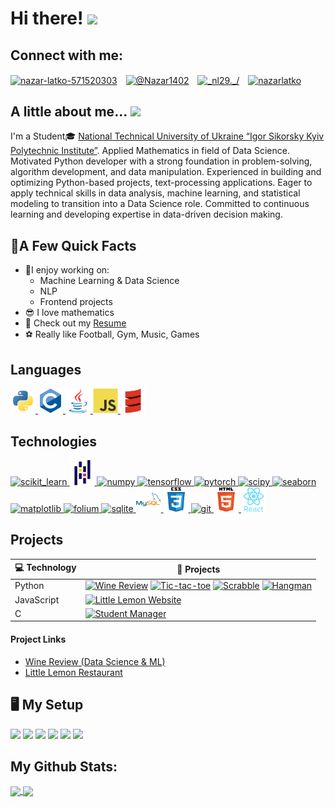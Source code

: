 # Hi there! <img src="https://media0.giphy.com/media/w1OBpBd7kJqHrJnJ13/giphy.gif?cid=6c09b952hegf537qoaf0014euhep8m5up90dddbn64eb9tlh&ep=v1_stickers_search&rid=giphy.gif&ct=s" width="35" />

## Connect with me:

<p align="left">
<a href="https://linkedin.com/in/nazar-latko-571520303" target="blank" style="margin-right: 10px"><img align="center" src="https://raw.githubusercontent.com/rahuldkjain/github-profile-readme-generator/master/src/images/icons/Social/linked-in-alt.svg" alt="nazar-latko-571520303" height="25" width="25" /></a>
<a href="https://t.me/Nazar1402" target="blank" style="margin-right: 10px"><img align="center" src="https://upload.wikimedia.org/wikipedia/commons/thumb/8/82/Telegram_logo.svg/768px-Telegram_logo.svg.png" alt="@Nazar1402" height="25" width="25"/></a>
<a href="https://instagram.com/_nl29._/" target="blank" style="margin-right: 10px"><img align="center" src="https://raw.githubusercontent.com/rahuldkjain/github-profile-readme-generator/master/src/images/icons/Social/instagram.svg" alt="_nl29._/" height="25" width="25" /></a>
<a href="https://kaggle.com/nazarlatko" target="blank" style="margin-right: 10px"><img align="center" src="https://raw.githubusercontent.com/rahuldkjain/github-profile-readme-generator/master/src/images/icons/Social/kaggle.svg" alt="nazarlatko" height="25" width="25" /></a>
</p>

## A little about me... <img src="https://i.gifer.com/origin/2d/2d4adaf81d4a24d3da1a5c93834e56b9_w200.gif" height=35>

I'm a Student🎓 <a href="https://kpi.ua/en">National Technical University of Ukraine “Igor Sikorsky Kyiv Polytechnic Institute”</a>. Applied Mathematics in field of Data Science. Motivated Python developer with a strong foundation in problem-solving, algorithm development, and data manipulation. Experienced in building and optimizing Python-based projects, text-processing applications. Eager to apply technical skills in data analysis, machine learning, and statistical modeling to transition into a Data Science role. Committed to continuous learning and developing expertise in data-driven decision making.

## 🧾A Few Quick Facts

<ul>
    <li>🌟I enjoy working on:
    <ul>
    <li> Machine Learning & Data Science
    <li> NLP
    <li> Frontend projects
    </ul>
    <li>😎 I love mathematics
    <li>📙 Check out my <a href="https://linkedin.com/in/nazar-latko-571520303">Resume</a>
    <li>⚽ Really like Football, Gym, Music, Games
</ul>

## Languages

<p align="left" > <a href="https://www.python.org" target="_blank" rel="noreferrer"> <img src="https://raw.githubusercontent.com/devicons/devicon/master/icons/python/python-original.svg" alt="python" width="40" height="40"/> </a> <a href="https://www.cprogramming.com/" target="_blank" rel="noreferrer"> <img src="https://raw.githubusercontent.com/devicons/devicon/master/icons/c/c-original.svg" alt="c" width="40" height="40"/> </a> <a href="https://www.java.com" target="_blank" rel="noreferrer"> <img src="https://raw.githubusercontent.com/devicons/devicon/master/icons/java/java-original.svg" alt="java" width="40" height="40"/> </a> <a href="https://developer.mozilla.org/en-US/docs/Web/JavaScript" target="_blank" rel="noreferrer"> <img src="https://raw.githubusercontent.com/devicons/devicon/master/icons/javascript/javascript-original.svg" alt="javascript" width="40" height="40"/> </a> <a href="https://www.scala-lang.org" target="_blank" rel="noreferrer"> <img src="https://raw.githubusercontent.com/devicons/devicon/master/icons/scala/scala-original.svg" alt="scala" width="40" height="40"/> </a> </p>

## Technologies

<p align="left" > <a href="https://scikit-learn.org/" target="_blank" rel="noreferrer"> <img src="https://upload.wikimedia.org/wikipedia/commons/0/05/Scikit_learn_logo_small.svg" alt="scikit_learn" width="40" height="40"/></code> <a href="https://pandas.pydata.org/" target="_blank" rel="noreferrer"> <img src="https://raw.githubusercontent.com/devicons/devicon/2ae2a900d2f041da66e950e4d48052658d850630/icons/pandas/pandas-original.svg" alt="pandas" width="40" height="40"/> </a> <a href="https://numpy.org" target="_blank" rel="noreferrer"> <img src="https://neuraspike.com/wp-content/uploads/2020/11/thumbnail_numpy_tutorial_logo-neuraspike.png.png" alt="numpy" width="40" height="40"/> </a> <a href="https://www.tensorflow.org" target="_blank" rel="noreferrer"> <img src="https://www.vectorlogo.zone/logos/tensorflow/tensorflow-icon.svg" alt="tensorflow" width="40" height="40"/> </a> <a href="https://pytorch.org/" target="_blank" rel="noreferrer"> <img src="https://www.vectorlogo.zone/logos/pytorch/pytorch-icon.svg" alt="pytorch" width="40" height="40"/> </a> <a href="https://scipy.org" target="_blank" rel="noreferrer"> <img src="https://static1.squarespace.com/static/6596dfc539fa52603ef8b8d4/t/66203ad288d27707d378464c/1704482169867/scipy%2Bpng%2BHQ.png?format=1500w" alt="scipy" width="40" height="40"/> </a> <a href="https://seaborn.pydata.org/" target="_blank" rel="noreferrer"> <img src="https://seaborn.pydata.org/_images/logo-mark-lightbg.svg" alt="seaborn" width="40" height="40"/> </a> <a href="https://matplotlib.org" target="_blank" rel="noreferrer"> <img src="https://upload.wikimedia.org/wikipedia/commons/thumb/8/84/Matplotlib_icon.svg/2048px-Matplotlib_icon.svg.png" alt="matplotlib" width="40" height="40"/> </a> <a href="https://python-visualization.github.io/folium/latest/" target="_blank" rel="noreferrer"> <img src="https://python-visualization.github.io/folium/latest/_images/folium_logo.png" alt="folium" width="40" height="40"/> </a> <a href="https://www.sqlite.org/" target="_blank" rel="noreferrer"> <img src="https://www.vectorlogo.zone/logos/sqlite/sqlite-icon.svg" alt="sqlite" width="40" height="40"/> </a> <a href="https://www.mysql.com/" target="_blank" rel="noreferrer"> <img src="https://raw.githubusercontent.com/devicons/devicon/master/icons/mysql/mysql-original-wordmark.svg" alt="mysql" width="40" height="40"/> </a> <a href="https://www.w3schools.com/css/" target="_blank" rel="noreferrer"> <img src="https://raw.githubusercontent.com/devicons/devicon/master/icons/css3/css3-original-wordmark.svg" alt="css3" width="40" height="40"/> </a> <a href="https://git-scm.com/" target="_blank" rel="noreferrer"> <img src="https://www.vectorlogo.zone/logos/git-scm/git-scm-icon.svg" alt="git" width="40" height="40"/> </a> <a href="https://www.w3.org/html/" target="_blank" rel="noreferrer"> <img src="https://raw.githubusercontent.com/devicons/devicon/master/icons/html5/html5-original-wordmark.svg" alt="html5" width="40" height="40"/> </a>       <a href="https://reactjs.org/" target="_blank" rel="noreferrer"> <img src="https://raw.githubusercontent.com/devicons/devicon/master/icons/react/react-original-wordmark.svg" alt="react" width="40" height="40"/> </a>   </a> </p>

## Projects

| 💻 **Technology** | 🚀 **Projects** |
| - | - |
| Python | [![Wine Review](https://img.shields.io/static/v1?label=&message=WineReviewML&color=000605&logo=github&logoColor=FFFFFF&labelColor=000605)](https://github.com/LatkoNazar/WineReviewML) [![Tic-tac-toe](https://img.shields.io/static/v1?label=&message=Tic-Tac-Toe&color=000605&logo=github&logoColor=FFFFFF&labelColor=000605)](https://github.com/LatkoNazar/Python/tree/main/Tic-tac-toe) [![Scrabble](https://img.shields.io/static/v1?label=&message=Scrabble&color=000605&logo=github&logoColor=FFFFFF&labelColor=000605)](https://github.com/LatkoNazar/Python/tree/main/Scrabble) [![Hangman](https://img.shields.io/static/v1?label=&message=Hangman&color=000605&logo=github&logoColor=FFFFFF&labelColor=000605)](https://github.com/LatkoNazar/Python/tree/main/Hangman) |
| JavaScript | [![Little Lemon Website](https://img.shields.io/static/v1?label=&message=LittleLemon&color=000605&logo=github&logoColor=FFFFFF&labelColor=000605)](https://github.com/LatkoNazar/little-lemon) |
| C | [![Student Manager](https://img.shields.io/static/v1?label=&message=StudentManager&color=000605&logo=github&logoColor=FFFFFF&labelColor=000605)](https://github.com/LatkoNazar/C/tree/main/StudentManager) |

#### Project Links

<ul>
<li><a href="https://winereview.streamlit.app/">Wine Review (Data Science & ML)</a>
<li><a href="tubular-cascaron-779d20.netlify.app">Little Lemon Restaurant</a>
</ul>

## 🖥️ My Setup

<img src="https://img.shields.io/badge/Windows-555555.svg?&style=flat-square&logo=windows&logoColor=0078D6"> <img src="https://img.shields.io/badge/Chrome-555555.svg?&style=flat-square&logo=google-chrome&logoColor=FABC0C"> <img src="https://img.shields.io/badge/VS Code-555555?style=flat-square&logo=visual-studio-code&logoColor=007ACC"> <img src="https://img.shields.io/badge/Terminal-555555.svg?&style=flat-square&logo=powershell&logoColor=white"> <img src="https://img.shields.io/badge/Jupyter-555555.svg?&style=flat-square&logo=jupyter&logoColor=F37626"> <img src="https://img.shields.io/badge/Spotify-555555.svg?&style=flat-square&logo=spotify&logoColor=1ED760">

## My Github Stats:

<a href="https://github.com/anuraghazra/github-readme-stats">
  <img height=200 align="center" src="https://github-readme-stats.vercel.app/api?username=latkonazar&theme=algolia" />
</a>
<a href="https://github.com/anuraghazra/convoychat">
  <img height=200 align="center" src="https://github-readme-stats.vercel.app/api/top-langs?username=latkonazar&theme=algolia&layout=compact&langs_count=8&card_width=320" />
</a>
